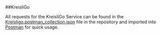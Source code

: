 ##KreisliGo

All requests for the KreisliGo Service can be found in the [Kreisligo.postman_collection.json](Kreisligo.postman_collection.json) file in the repository and imported into [Postman](https://www.postman.com/) for quick usage.